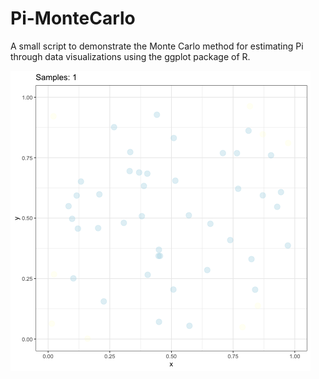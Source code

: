 # Pi-MonteCarlo
A small script to demonstrate the Monte Carlo method for estimating Pi through data visualizations using the ggplot package of R.

![alt text](https://github.com/jackson-ohanian/Pi-MonteCarlo/blob/main/sampling.gif?raw=true)
